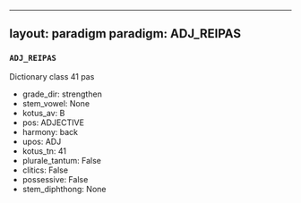 
---
layout: paradigm
paradigm: ADJ_REIPAS
---
### ` ADJ_REIPAS `

Dictionary class 41 pas
* grade_dir: strengthen
* stem_vowel: None
* kotus_av: B
* pos: ADJECTIVE
* harmony: back
* upos: ADJ
* kotus_tn: 41
* plurale_tantum: False
* clitics: False
* possessive: False
* stem_diphthong: None
